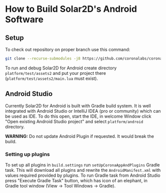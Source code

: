 # How to Build Solar2D's Android Software

## Setup

To check out repository on proper branch use this command:
```bash
git clone --recurse-submodules -j8 https://github.com/coronalabs/corona.git
```

To run and debug Solar2D for Android create directory `platform/test/assets2` and put your project there (`platform/test/assets2/main.lua` must exist).

## Android Studio

Currently Solar2D for Android is built with Gradle build system. It is well integrated with Android Studio or IntelliJ IDEA (pro or community) which can be used as IDE. To do this open, start the IDE, in welcome Window click "Open existing Android Studio project" and select `platform/android` directory.

__WARNING:__ Do not update Android Plugin if requested. It would break the build.

### Setting up plugins

To set up all plugins in `build.settings` run `setUpCoronaAppAndPlugins` Gradle task. This will download all plugins and rewrite the `AndroidManifest.xml` with values required provided by plugins. To run Gradle task from Android Studio press "Execute Gradle Task" button, which has icon of an elephant, in Gradle tool window (View -> Tool Windows -> Gradle).
